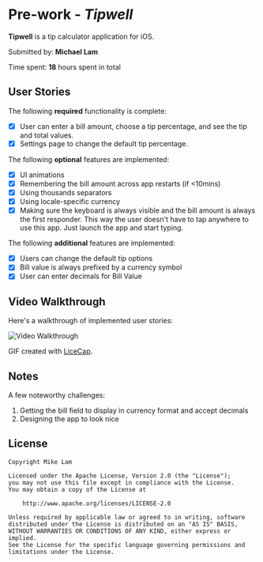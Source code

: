 # Pre-work - *Tipwell*

**Tipwell** is a tip calculator application for iOS.

Submitted by: **Michael Lam**

Time spent: **18** hours spent in total

## User Stories

The following **required** functionality is complete:

* [x] User can enter a bill amount, choose a tip percentage, and see the tip and total values.
* [x] Settings page to change the default tip percentage.

The following **optional** features are implemented:
* [x] UI animations
* [x] Remembering the bill amount across app restarts (if <10mins)
* [x] Using thousands separators
* [x] Using locale-specific currency
* [x] Making sure the keyboard is always visible and the bill amount is always the first responder. This way the user doesn't have to tap anywhere to use this app. Just launch the app and start typing.

The following **additional** features are implemented:

- [x] Users can change the default tip options
- [x] Bill value is always prefixed by a currency symbol
- [x] User can enter decimals for Bill Value

## Video Walkthrough 

Here's a walkthrough of implemented user stories:

<img src='http://i.imgur.com/GEK5Jyk.gif' title='Video Walkthrough' width='' alt='Video Walkthrough' />

GIF created with [LiceCap](http://www.cockos.com/licecap/).

## Notes

A few noteworthy challenges:
1) Getting the bill field to display in currency format and accept decimals
2) Designing the app to look nice

## License

    Copyright Mike Lam

    Licensed under the Apache License, Version 2.0 (the "License");
    you may not use this file except in compliance with the License.
    You may obtain a copy of the License at

        http://www.apache.org/licenses/LICENSE-2.0

    Unless required by applicable law or agreed to in writing, software
    distributed under the License is distributed on an "AS IS" BASIS,
    WITHOUT WARRANTIES OR CONDITIONS OF ANY KIND, either express or implied.
    See the License for the specific language governing permissions and
    limitations under the License.
